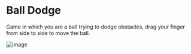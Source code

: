 # Ball Dodge
Game in which you are a ball trying to dodge obstacles, drag your finger from side to side to move the ball.

![image](https://user-images.githubusercontent.com/68016784/163483794-157b3464-3072-4c74-bd2b-800e5f2b7acf.png)
